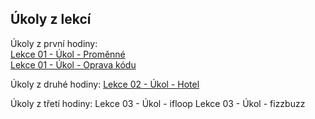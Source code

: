 ## Úkoly z lekcí
  
Úkoly z první hodiny:  
[Lekce 01 - Úkol - Proměnné](https://github.com/Emitlium/Engeto-Java-Training/blob/main/Lekce01UkolPromenne)  
[Lekce 01 - Úkol - Oprava kódu](https://github.com/Emitlium/Engeto-Java-Training/blob/main/Lekce01UkolOpravaKodu)  

Úkoly z druhé hodiny:
[Lekce 02 - Úkol - Hotel](https://github.com/Emitlium/Lekce02_UkolHotel/tree/master/src/com/engetohotel)

Úkoly z třetí hodiny:
Lekce 03 - Úkol - ifloop
Lekce 03 - Úkol - fizzbuzz
